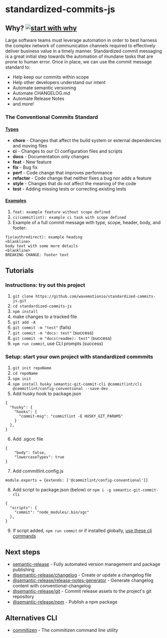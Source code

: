 # standardized-commits-js

## Why? [![start with why](https://img.shields.io/badge/start%20with-why%3F-brightgreen.svg?style=flat)](https://github.com/wavemotionio/standardized-commits-js/issues)
Large software teams must leverage automation in order to best harness the complex network of communication channels required to effectively deliver business value in a timely manner.  Standardized commit messaging is a great initial step towards the automation of mundane tasks that are prone to human error. Once in place, we can use the commit message standard to:
- Help keep our commits within scope
- Help other developers understand our intent
- Automate semantic versioning
- Automate CHANGELOG.md
- Automate Release Notes
- and more!

### The Conventional Commits Standard

#### [Types](https://github.com/JPeer264/node-semantic-git-commit-cli/blob/master/.sgcrc)
- **chore** - Changes that affect the build system or external dependencies and moving files
- **ci** - Changes to our CI configuration files and scripts
- **docs** - Documentation only changes
- **feat** - New feature
- **fix** - Bug fix
- **perf** - Code change that improves performance
- **refactor** - Code change that neither fixes a bug nor adds a feature
- **style** - Changes that do not affect the meaning of the code
- **test** - Adding missing tests or correcting existing tests

#### [Examples](https://www.conventionalcommits.org/en/v1.0.0-beta.3/)
1. `feat: example feature without scope defined`
1. `ci(commitlint): example ci task with scope defined`
1. Example of a full commit message with type, scope, header, body, and footer:
``` 
fix(authredirect): example heading
<blankline>
body text with some more details
<blankline>
BREAKING CHANGE: footer text
```

## Tutorials

### Instructions: try out this project
1. `git clone https://github.com/wavemotionio/standardized-commits-js.git`
1. `cd standardized-commits-js`
1. `npm install`
1. make changes to a tracked file
1. `git add -A`
1. `git commit -m "test"` (fails)
1. `git commit -m "docs: test"` (success)
1. `git commit -m "docs(readme): test"` (success)
1. `npm run commit`, use CLI prompts (success)

### Setup: start your own project with standardized commmits
1. `git init repoName`
2. `cd repoName`
3. `npm init`
4. `npm install husky semantic-git-commit-cli @commitlint/cli @commitlint/config-conventional --save-dev`
5. Add husky hook to package.json
```
{
  "husky": {
    "hooks": {
      "commit-msg": "commitlint -E HUSKY_GIT_PARAMS"
    }
  },
}
```
6. Add .sgcrc file
```
{
    "body": false,
    "lowercaseTypes": true
}
```
7. Add commitlint.config.js
```
module.exports = {extends: ['@commitlint/config-conventional']}
```
8. Add script to package.json (below) or `npm i -g semantic-git-commit-cli`
```
{
  "scripts": {
    "commit": "node_modules/.bin/sgc"
  },
}
```
9. If script added, `npm run commit` or if installed globally, [use these cli commands](https://github.com/JPeer264/node-semantic-git-commit-cli)

## Next steps
- [semantic-release](https://github.com/semantic-release/semantic-release) - Fully automated version management and package publishing
- [@semantic-release/changelog](https://github.com/semantic-release/changelog) - Create or update a changelog file
- [@semantic-release/release-notes-generator](https://github.com/semantic-release/release-notes-generator) - Generate changelog content with conventional-changelog
- [@semantic-release/git](https://github.com/semantic-release/git) - Commit release assets to the project's git repository
- [@semantic-release/npm](https://github.com/semantic-release/npm) - Publish a npm package

## Alternatives CLI
- [commitizen](https://github.com/commitizen/cz-cli) - The commitizen command line utility
